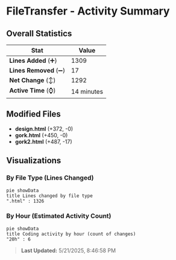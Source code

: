 # FileTransfer - Activity Summary 

## Overall Statistics

| Stat                   | Value                                                             |
| ---------------------- | ----------------------------------------------------------------- |
| **Lines Added** (➕)   | 1309                                          |
| **Lines Removed** (➖) | 17                                        |
| **Net Change** (↕)    | 1292                |
| **Active Time** (⌚)   | 14 minutes |


## Modified Files
- **design.html** (+372, -0)
- **gork.html** (+450, -0)
- **gork2.html** (+487, -17)

## Visualizations

### By File Type (Lines Changed)

```mermaid
pie showData
title Lines changed by file type
".html" : 1326
```

### By Hour (Estimated Activity Count)

```mermaid
pie showData
title Coding activity by hour (count of changes)
"20h" : 6
```


> **Last Updated:** 5/21/2025, 8:46:58 PM
